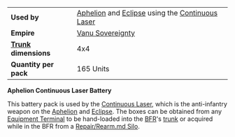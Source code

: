 |                                                 |                                                                                                                                        |
| ----------------------------------------------- | -------------------------------------------------------------------------------------------------------------------------------------- |
| **Used by**                                     | [Aphelion](../vehicles/Aphelion.md) and [Eclipse](../vehicles/Eclipse.md) using the [Continuous Laser](../weapons/Continuous_Laser.md) |
| **Empire**                                      | [Vanu Sovereignty](../etc/Vanu_Sovereignty.md)                                                                                         |
| **[Trunk](../terminology/Trunk.md) dimensions** | 4x4                                                                                                                                    |
| **Quantity per pack**                           | 165 Units                                                                                                                              |

**Aphelion Continuous Laser Battery**

This battery pack is used by the
[Continuous Laser](../weapons/Continuous_Laser.md), which is the anti-infantry
weapon on the [Aphelion](../vehicles/Aphelion.md) and
[Eclipse](../vehicles/Eclipse.md). The boxes can be obtained from any
[Equipment Terminal](../items/Equipment_Terminal.md) to be hand-loaded into the
[BFR](../vehicles/BattleFrame_Robotics.md)'s [trunk](../terminology/Trunk.md) or
acquired while in the BFR from a
[Repair/Rearm.md Silo](../items/Repair_Rearm_Silo.md).



